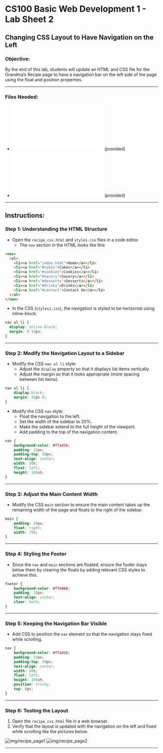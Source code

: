 # CS100 Basic Web Development 1 - Lab Sheet 2

## Changing CSS Layout to Have Navigation on the Left

### Objective:
By the end of this lab, students will update an HTML and CSS file for the Grandma’s Recipe page to have a navigation bar on the left side of the page using the float and position properties.

---

### Files Needed:
- ![`recipe_css.html`](recipe_css.html) (provided)
- ![`styles.css`](styles.css) (provided)

---

## Instructions:

### Step 1: Understanding the HTML Structure
- Open the `recipe_css.html` and `styles.css` files in a code editor.
   - The `nav` section in the HTML looks like this:
```html
<nav>
  <ul>
    <li><a href="index.html">Home</a></li>
    <li><a href="#cakes">Cakes</a></li>
    <li><a href="#cookies">Cookies</a></li>
    <li><a href="#savory">Savory</a></li>
    <li><a href="#desserts">Desserts</a></li>
    <li><a href="#drinks">Drinks</a></li>
    <li><a href="#contact">Contact Us</a></li>
  </ul>
</nav>
```

- In the CSS (`styles1.css`), the navigation is styled to be horizontal using inline-block:
```css
nav ul li {
  display: inline-block;
  margin: 0 15px;
}
```

---
### Step 2: Modify the Navigation Layout to a Sidebar
- Modify the CSS `nav ul li` style:
  - Adjust the `display` property so that it displays list items vertically
  - Adjust the margin so that it looks appropriate (more spacing between list items).
```css
nav ul li {
    display:block;
    margin: 25px 0;
}
```

- Modify the CSS `nav` style:
   - Float the navigation to the left.
   - Set the width of the sidebar to 20%.
   - Make the sidebar extend to the full height of the viewport.
   - Add padding to the top of the navigation content.
```css
nav {
    background-color: #ffa41b;
    padding: 15px;
    padding-top: 20px;
    text-align: center;
    width: 20%;
    float: left;
    height: 100vh;
}
```

---
### Step 3: Adjust the Main Content Width
- Modify the CSS `main` section to ensure the main content takes up the remaining width of the page and floats to the right of the sidebar.
```css
main {
    padding: 20px;
    float: right;
    width: 75%;
}
```

---
### Step 4: Styling the Footer
- Since the `nav` and `main` sections are floated, ensure the footer stays below them by clearing the floats by adding relevant CSS styles to achieve this.
```css
footer {
    background-color: #ffe066;
    padding: 10px;
    text-align: center;
    clear: both;
}
```

---
### Step 5: Keeping the Navigation Bar Visible
- Add CSS to position the `nav` element so that the navigation stays fixed while scrolling.
```css
nav {
    background-color: #ffa41b;
    padding: 15px;
    padding-top: 20px;
    text-align: center;
    width: 20%;
    float: left;
    height: 100vh;
    position: sticky;
    top: 0px;
}
```

---
### Step 6: Testing the Layout
1. Open the `recipe_css.html` file in a web browser.
2. Verify that the layout is updated with the navigation on the left and fixed while scrolling like the pictures below.

![img/recipe_page1](img/recipe_page1.png)
![img/recipe_page2](img/recipe_page2.png)


---

